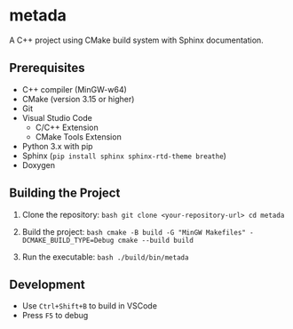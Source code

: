 # metada

A C++ project using CMake build system with Sphinx documentation.

## Prerequisites

- C++ compiler (MinGW-w64)
- CMake (version 3.15 or higher)
- Git
- Visual Studio Code
  - C/C++ Extension
  - CMake Tools Extension
- Python 3.x with pip
- Sphinx (`pip install sphinx sphinx-rtd-theme breathe`)
- Doxygen

## Building the Project

1. Clone the repository:   ```bash
   git clone <your-repository-url>
   cd metada   ```

2. Build the project:   ```bash
   cmake -B build -G "MinGW Makefiles" -DCMAKE_BUILD_TYPE=Debug
   cmake --build build   ```

3. Run the executable:   ```bash
   ./build/bin/metada   ```

## Development

- Use `Ctrl+Shift+B` to build in VSCode
- Press `F5` to debug 